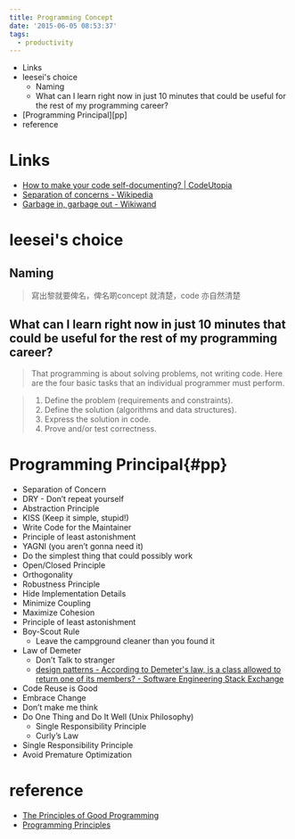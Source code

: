 ```yaml
---
title: Programming Concept
date: '2015-06-05 08:53:37'
tags:
  - productivity
---
```


<!-- MarkdownTOC -->

- Links
- leesei's choice
    - Naming
    - What can I learn right now in just 10 minutes that could be useful for the rest of my programming career?
- [Programming Principal][pp]
- reference

<!-- /MarkdownTOC -->


# Links

- [How to make your code self-documenting? | CodeUtopia][&1]
- [Separation of concerns - Wikipedia][&2]
- [Garbage in, garbage out - Wikiwand][&3]

# leesei's choice

## Naming

> 寫出黎就要俾名，俾名啲concept 就清楚，code 亦自然清楚

## What can I learn right now in just 10 minutes that could be useful for the rest of my programming career?

> That programming is about solving problems, not writing code. Here are the four basic tasks that an individual programmer must perform.

> 1. Define the problem (requirements and constraints).
> 2. Define the solution (algorithms and data structures).
> 3. Express the solution in code.
> 4. Prove and/or test correctness.

# Programming Principal{#pp}
- Separation of Concern
- DRY - Don’t repeat yourself
- Abstraction Principle
- KISS (Keep it simple, stupid!)
- Write Code for the Maintainer
- Principle of least astonishment
- YAGNI (you aren’t gonna need it)
- Do the simplest thing that could possibly work
- Open/Closed Principle
- Orthogonality
- Robustness Principle
- Hide Implementation Details
- Minimize Coupling
- Maximize Cohesion
- Principle of least astonishment
- Boy-Scout Rule
  - Leave the campground cleaner than you found it
- Law of Demeter
  - Don’t Talk to stranger
  - [design patterns - According to Demeter's law, is a class allowed to return one of its members? - Software Engineering Stack Exchange][&4]
- Code Reuse is Good
- Embrace Change
- Don’t make me think
- Do One Thing and Do It Well  (Unix Philosophy)
  - Single Responsibility Principle
  - Curly’s Law
- Single Responsibility Principle
- Avoid Premature Optimization

# reference
- [The Principles of Good Programming][&5]
- [Programming Principles][&6]


[&1]: http://codeutopia.net/blog/2014/12/01/how-to-make-your-code-self-documenting/
[&2]: http://en.wikipedia.org/wiki/Separation_of_concerns
[&3]: http://www.wikiwand.com/en/Garbage_in,_garbage_out
[&4]: http://softwareengineering.stackexchange.com/questions/322622/according-to-demeters-law-is-a-class-allowed-to-return-one-of-its-members
[&5]: http://www.artima.com/weblogs/viewpost.jsp?thread=331531
[&6]: https://webpro.github.io/programming-principles/
